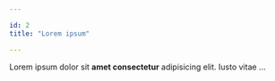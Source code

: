 ```yaml
---

id: 2
title: "Lorem ipsum"

---
```


Lorem ipsum dolor sit **amet consectetur** adipisicing elit.
Iusto vitae ...
